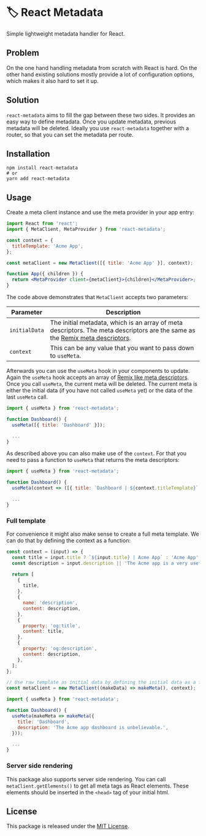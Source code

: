 # 🏷️ React Metadata

Simple lightweight metadata handler for React.

## Problem

On the one hand handling metadata from scratch with React is hard. On the other hand existing solutions mostly provide a lot of configuration options, which makes it also hard to set it up.

## Solution

`react-metadata` aims to fill the gap between these two sides. It provides an easy way to define metadata. Once you update metadata, previous metadata will be deleted. Ideally you use `react-metadata` together with a router, so that you can set the metadata per route.

## Installation

```shell
npm install react-metadata
# or
yarn add react-metadata
```

## Usage

Create a meta client instance and use the meta provider in your app entry:

```jsx
import React from 'react';
import { MetaClient, MetaProvider } from 'react-metadata';

const context = {
  titleTemplate: 'Acme App',
};

const metaClient = new MetaClient([{ title: 'Acme App' }], context);

function App({ children }) {
  return <MetaProvider client={metaClient}>{children}</MetaProvider>;
}
```

The code above demonstrates that `MetaClient` accepts two parameters:

| Parameter     | Description                                                                                                                                                                |
| ------------- | -------------------------------------------------------------------------------------------------------------------------------------------------------------------------- |
| `initialData` | The initial metadata, which is an array of meta descriptors. The meta descriptors are the same as the [Remix meta descriptors](https://remix.run/docs/en/main/route/meta). |
| `context`     | This can be any value that you want to pass down to `useMeta`.                                                                                                             |

Afterwards you can use the `useMeta` hook in your components to update. Again the `useMeta` hook accepts an array of [Remix like meta descriptors](https://remix.run/docs/en/main/route/meta). Once you call `useMeta`, the current meta will be deleted. The current meta is either the initial data (if you have not called `useMeta` yet) or the data of the last `useMeta` call.

```jsx
import { useMeta } from 'react-metadata';

function Dashboard() {
  useMeta([{ title: 'Dashboard' }]);

  ...
}
```

As described above you can also make use of the `context`. For that you need to pass a function to `useMeta` that returns the meta descriptors:

```jsx
import { useMeta } from 'react-metadata';

function Dashboard() {
  useMeta(context => ([{ title: `Dashboard | ${context.titleTemplate}` }]));

  ...
}
```

### Full template

For convenience it might also make sense to create a full meta template. We can do that by defining the context as a function:

```javascript
const context = (input) => {
  const title = input.title ? `${input.title} | Acme App` : 'Acme App';
  const description = input.description || 'The Acme app is a very useful app.';

  return [
    {
      title,
    },
    {
      name: 'description',
      content: description,
    },
    {
      property: 'og:title',
      content: title,
    },
    {
      property: 'og:description',
      content: description,
    },
  ];
};

// Use raw template as initial data by defining the initial data as a function that gets the context.
const metaClient = new MetaClient((makeData) => makeMeta(), context);
```

```jsx
import { useMeta } from 'react-metadata';

function Dashboard() {
  useMeta(makeMeta => makeMeta({
    title: 'Dashboard',
    description: 'The Acme app dashboard is unbelievable.',
  }));

  ...
}
```

### Server side rendering

This package also supports server side rendering. You can call `metaClient.getElements()` to get all meta tags as React elements. These elements should be inserted in the `<head>` tag of your initial html.

## License

This package is released under the [MIT License](LICENSE).
